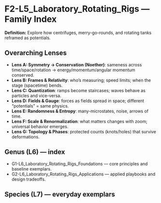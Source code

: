 # F2-L5_Laboratory_Rotating_Rigs — Family Index
**Definition:** Explore how centrifuges, merry-go-rounds, and rotating tanks reframed as potentials.

## Overarching Lenses

- **Lens A: Symmetry -> Conservation (Noether)**: sameness across time/space/rotation → energy/momentum/angular momentum conserved.
- **Lens B: Frames & Relativity**: who’s measuring; speed limits; when the stage (spacetime) bends.
- **Lens C: Quantization**: ramps become staircases; waves behave as particles and vice-versa.
- **Lens D: Fields & Gauge**: forces as fields spread in space; different “potentials” = same physics.
- **Lens E: Randomness & Entropy**: many-microstates, noise, arrows of time.
- **Lens F: Scale & Renormalization**: what matters changes with zoom; universal behavior emerges.
- **Lens G: Topology & Phases**: protected counts (knots/holes) that survive deformations.

## Genus (L6) — index
- G1-L6_Laboratory_Rotating_Rigs_Foundations — core principles and baseline exemplars.
- G2-L6_Laboratory_Rotating_Rigs_Applications — applied playbooks and design tradeoffs.

## Species (L7) — everyday exemplars
